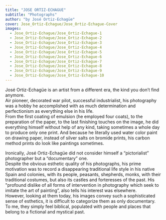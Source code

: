 ```yaml
---
title: "JOSE ORTIZ-ECHAGUE"
subtitle: "Photographs"
author: "by José Ortiz-Echagüe"
cover: Jose_Ortiz-Echague/Jose_Ortiz-Echague-Cover
images:
  - Jose_Ortiz-Echague/Jose_Ortiz-Echague-1
  - Jose_Ortiz-Echague/Jose_Ortiz-Echague-2
  - Jose_Ortiz-Echague/Jose_Ortiz-Echague-3
  - Jose_Ortiz-Echague/Jose_Ortiz-Echague-4
  - Jose_Ortiz-Echague/Jose_Ortiz-Echague-5
  - Jose_Ortiz-Echague/Jose_Ortiz-Echague-6
  - Jose_Ortiz-Echague/Jose_Ortiz-Echague-7
  - Jose_Ortiz-Echague/Jose_Ortiz-Echague-8
  - Jose_Ortiz-Echague/Jose_Ortiz-Echague-9
  - Jose_Ortiz-Echague/Jose_Ortiz-Echague-10
---
```


José Ortiz-Echagüe is an artist from a different era, the kind you don’t find anymore.  
Air pioneer, decorated war pilot, successful industrialist, his photography was a hobby he accomplished with as much determination and perfectionism as everything else in his life.  
From the first coating of emulsion (he employed four coats), to the preparation of the paper, to the last finishing touches on the image, he did everything himself without help of any kind, taking sometimes a whole day to produce only one print.
And because he literally used water color paint on drawing paper, instead of silver salts on bromide prints, his carbon method prints do look like paintings sometimes.

Ironically, José Ortiz-Echagüe did not consider himself a “pictorialist” photographer but a “documentary” one.   
Despite the obvious esthetic quality of his photographs, his prime motivation was to record a disappearing traditional life style in his native Spain and colonies, with its people, peasants, shepherds, monks, with their traditional costumes, but also its castles and forteresses of the past. His "profound dislike of all forms of intervention in photography which seek to imitate the art of painting”, also tells his interest was elsewhere.  
However, looking at them today, his images convey such a sophisticated sense of esthetics, it is difficult to categorize them as only documentary.   
To me, they simply feel biblical, populated with people and places that belong to a fictional and mystical past.
